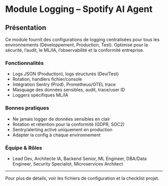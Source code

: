 # Module Logging – Spotify AI Agent

## Présentation
Ce module fournit des configurations de logging centralisées pour tous les environnements (Développement, Production, Test). Optimisé pour la sécurité, l’audit, le ML/IA, l’observabilité et la conformité entreprise.

### Fonctionnalités
- Logs JSON (Production), logs structurés (Dev/Test)
- Rotation, handlers fichier/console
- Intégration Sentry (Prod), Prometheus/OTEL trace
- Masquage des données sensibles, audit, trace/user ID
- Loggers spécifiques ML/IA

### Bonnes pratiques
- Ne jamais logger de données sensibles en clair
- Rotation et rétention pour la conformité (GDPR, SOC2)
- Sentry/alerting activé uniquement en production
- Adapter la config à chaque environnement

### Équipe & Rôles
- Lead Dev, Architecte IA, Backend Senior, ML Engineer, DBA/Data Engineer, Security Specialist, Microservices Architect

---
Pour plus de détails, voir les fichiers de configuration et la checklist projet.

